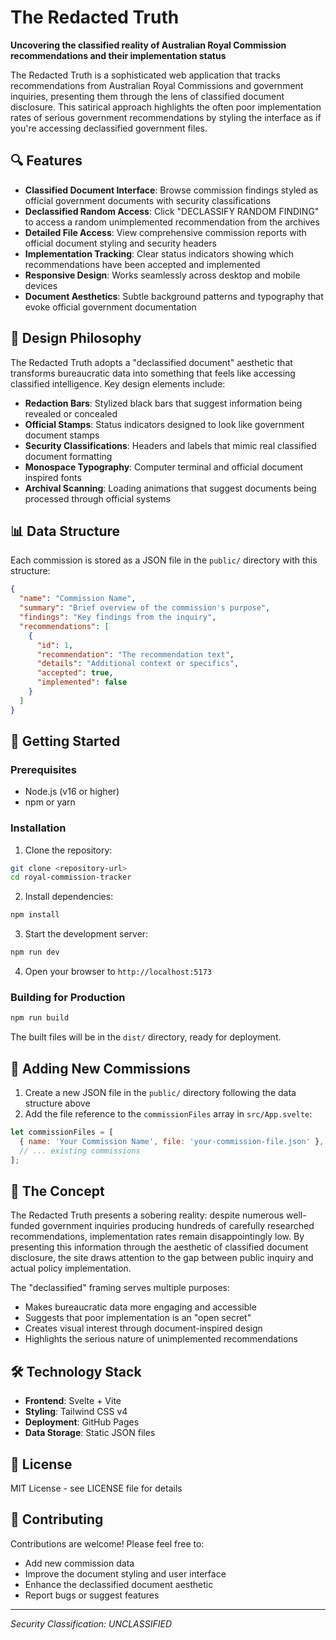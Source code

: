 # The Redacted Truth

**Uncovering the classified reality of Australian Royal Commission recommendations and their implementation status**

The Redacted Truth is a sophisticated web application that tracks recommendations from Australian Royal Commissions and government inquiries, presenting them through the lens of classified document disclosure. This satirical approach highlights the often poor implementation rates of serious government recommendations by styling the interface as if you're accessing declassified government files.

## 🔍 Features

- **Classified Document Interface**: Browse commission findings styled as official government documents with security classifications
- **Declassified Random Access**: Click "DECLASSIFY RANDOM FINDING" to access a random unimplemented recommendation from the archives
- **Detailed File Access**: View comprehensive commission reports with official document styling and security headers
- **Implementation Tracking**: Clear status indicators showing which recommendations have been accepted and implemented
- **Responsive Design**: Works seamlessly across desktop and mobile devices
- **Document Aesthetics**: Subtle background patterns and typography that evoke official government documentation

## 🎨 Design Philosophy

The Redacted Truth adopts a "declassified document" aesthetic that transforms bureaucratic data into something that feels like accessing classified intelligence. Key design elements include:

- **Redaction Bars**: Stylized black bars that suggest information being revealed or concealed
- **Official Stamps**: Status indicators designed to look like government document stamps
- **Security Classifications**: Headers and labels that mimic real classified document formatting
- **Monospace Typography**: Computer terminal and official document inspired fonts
- **Archival Scanning**: Loading animations that suggest documents being processed through official systems

## 📊 Data Structure

Each commission is stored as a JSON file in the `public/` directory with this structure:

```json
{
  "name": "Commission Name",
  "summary": "Brief overview of the commission's purpose",
  "findings": "Key findings from the inquiry", 
  "recommendations": [
    {
      "id": 1,
      "recommendation": "The recommendation text",
      "details": "Additional context or specifics",
      "accepted": true,
      "implemented": false
    }
  ]
}
```

## 🚀 Getting Started

### Prerequisites
- Node.js (v16 or higher)
- npm or yarn

### Installation

1. Clone the repository:
```bash
git clone <repository-url>
cd royal-commission-tracker
```

2. Install dependencies:
```bash
npm install
```

3. Start the development server:
```bash
npm run dev
```

4. Open your browser to `http://localhost:5173`

### Building for Production

```bash
npm run build
```

The built files will be in the `dist/` directory, ready for deployment.

## 📁 Adding New Commissions

1. Create a new JSON file in the `public/` directory following the data structure above
2. Add the file reference to the `commissionFiles` array in `src/App.svelte`:

```javascript
let commissionFiles = [
  { name: 'Your Commission Name', file: 'your-commission-file.json' },
  // ... existing commissions
];
```

## 🎯 The Concept

The Redacted Truth presents a sobering reality: despite numerous well-funded government inquiries producing hundreds of carefully researched recommendations, implementation rates remain disappointingly low. By presenting this information through the aesthetic of classified document disclosure, the site draws attention to the gap between public inquiry and actual policy implementation.

The "declassified" framing serves multiple purposes:
- Makes bureaucratic data more engaging and accessible
- Suggests that poor implementation is an "open secret" 
- Creates visual interest through document-inspired design
- Highlights the serious nature of unimplemented recommendations

## 🛠 Technology Stack

- **Frontend**: Svelte + Vite
- **Styling**: Tailwind CSS v4
- **Deployment**: GitHub Pages
- **Data Storage**: Static JSON files

## 📜 License

MIT License - see LICENSE file for details

## 🤝 Contributing

Contributions are welcome! Please feel free to:
- Add new commission data
- Improve the document styling and user interface
- Enhance the declassified document aesthetic
- Report bugs or suggest features

---

*Security Classification: UNCLASSIFIED*
